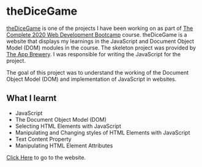 # theDiceGame
[theDiceGame](https://DEEJ4Y.github.io/theDiceGame/dicee.html) is one of the projects I have been working on as part of [The Complete 2020 Web Development Bootcamp](https://www.udemy.com/course/the-complete-web-development-bootcamp/) course. theDiceGame is a website that displays my learnings in the JavaScript and Document Object Model (DOM) modules in the course. The skeleton project was provided by [The App Brewery](https://www.appbrewery.co/). I was responsible for writing the JavaScript for the project.

The goal of this project was to understand the working of the Document Object Model (DOM) and implementation of JavaScript in websites.

## What I learnt

- JavaScript
- The Document Object Model (DOM)
- Selecting HTML Elements with JavaScript
- Manipulating and Changing styles of HTML Elements with JavaScript
- Text Content Property
- Manipulating HTML Element Attributes

[Click Here](https://DEEJ4Y.github.io/theDiceGame/dicee.html) to go to the website.
